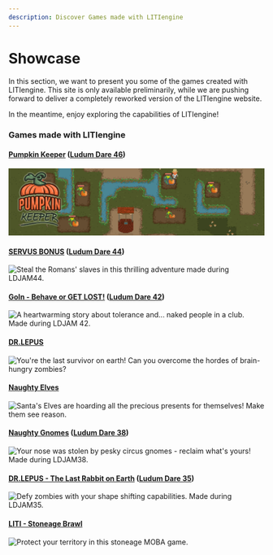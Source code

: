 ```yaml
---
description: Discover Games made with LITIengine
---
```


# Showcase

In this section, we want to present you some of the games created with LITIengine. This site is only available preliminarily, while we are pushing forward to deliver a completely reworked version of the LITIengine website. 

In the meantime, enjoy exploring the capabilities of LITIengine!

### Games made with LITIengine

#### [Pumpkin Keeper](https://gurkenlabs.itch.io/pumpkin-keeper) \([Ludum Dare 46](https://ldjam.com/events/ludum-dare/46/pumpkin-keeper)\)

![Water pumpkins and prevent rival farmers from ruining your harvest! Made during LDJAM46.](.gitbook/assets/banner-showcase.png)

#### [SERVUS BONUS](https://gurkenlabs.itch.io/servus-bonus) \([Ludum Dare 44](https://ldjam.com/events/ludum-dare/44/servus-bonus-1)\)

![Steal the Romans&apos; slaves in this thrilling adventure made during LDJAM44.](https://gurkenlabs.de/wp-content/uploads/2019/11/banner-showcase.png)

#### [GoIn - Behave or GET LOST!](https://gurkenlabs.de/ldjam-42-goin-behave-or-get-lost/) \([Ludum Dare 42](https://ldjam.com/events/ludum-dare/42/goin-behave-or-get-lost)\)

![A heartwarming story about tolerance and... naked people in a club. Made during LDJAM 42.](https://gurkenlabs.de/wp-content/uploads/2018/11/banner1.png)

#### [DR.LEPUS](https://drlepus.com)

![You&apos;re the last survivor on earth! Can you overcome the hordes of brain-hungry zombies?](https://gurkenlabs.de/wp-content/uploads/2017/04/page-title.png)

#### [Naughty Elves](https://naughtyelves.gurkenlabs.de/)

![Santa&apos;s Elves are hoarding all the precious presents for themselves! Make them see reason.](https://gurkenlabs.de/wp-content/uploads/2018/02/banner.png)

#### [Naughty Gnomes](https://gurkenlabs.de/naughty-gnomes/) \([Ludum Dare 38](https://ldjam.com/events/ludum-dare/38/naughty-gnomes)\)

![Your nose was stolen by pesky circus gnomes - reclaim what&apos;s yours! Made during LDJAM38.](https://gurkenlabs.de/wp-content/uploads/2017/04/banner.png)

#### [DR.LEPUS - The Last Rabbit on Earth](https://gurkenlabs.de/ldjam35-dr-lepus/) \([Ludum Dare 35](http://ludumdare.com/compo/ludum-dare-35/?action=preview&uid=67508)\)

![Defy zombies with your shape shifting capabilities. Made during LDJAM35.](https://gurkenlabs.de/wp-content/uploads/2016/09/page-title.png)

#### [LITI - Stoneage Brawl](https://gurkenlabs.de/liti/)

![Protect your territory in this stoneage MOBA game.](https://gurkenlabs.de/wp-content/uploads/2017/01/liti-stoneage-brawl-banner.png)

